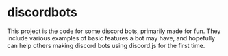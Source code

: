 # discordbots
This project is the code for some discord bots, primarily made for fun.
They include various examples of basic features a bot may have, and hopefully
can help others making discord bots using discord.js for the first time.
